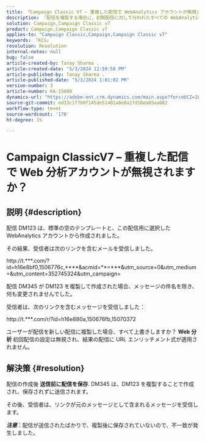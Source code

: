 ```yaml
---
title: 「Campaign Classic V7 – 重複した配信で WebAnalytics アカウントが無視されますか？」
description: 「配信を複製する場合に、初期配信に対して行われたすべての WebAnalytics 設定を保持する方法を説明します。」
solution: Campaign,Campaign Classic v7
product: Campaign,Campaign Classic v7
applies-to: "Campaign Classic,Campaign,Campaign Classic v7"
keywords: 「KCS」
resolution: Resolution
internal-notes: null
bug: false
article-created-by: Tanay Sharma .
article-created-date: "5/3/2024 12:59:58 PM"
article-published-by: Tanay Sharma .
article-published-date: "5/3/2024 1:01:02 PM"
version-number: 3
article-number: KA-15080
dynamics-url: "https://adobe-ent.crm.dynamics.com/main.aspx?forceUCI=1&pagetype=entityrecord&etn=knowledgearticle&id=5fa7aa0a-4d09-ef11-9f8a-6045bd026dc7"
source-git-commit: ed33c1f7b0f145de51401a8e8a17d18ea65aa082
workflow-type: tm+mt
source-wordcount: '178'
ht-degree: 1%

---
```


# Campaign ClassicV7 – 重複した配信で Web 分析アカウントが無視されますか？

## 説明 {#description}


配信 DM123 は、標準の空のテンプレートと、この配信用に選択した WebAnalytics アカウントから作成されました。 

その結果、受信者は次のリンクを含むメールを受信しました。

http://t.\*\*\*.com/?id=h16e8bf0,1506776c,\*\*\*\*&amp;acmid=\*\*=\*\*\*&amp;utm_source=0&amp;utm_medium=&amp;utm_content=352745324&amp;utm_campaign=

配信 DM345 が DM123 を複製して作成された場合、メッセージの件名を除き、何も変更されませんでした。

受信者は、次のリンクを含むメッセージを受信しました：

http://t.\*\*\*.com/r/?id=h16e880a,150676fb,15070372

ユーザーが配信を新しい配信に複製した場合、すべて上書きしますか？ <b>Web 分析 </b>初回配信の設定は無視され、結果の配信に URL エンリッチメント式が適用されません。


## 解決策 {#resolution}


配信の作成後 <b>送信前に配信を保存</b>. DM345 は、DM123 を複製することで作成され、保存されずに送信されます。

&#x200B;その後、受信者は、リンクが元のメッセージとして含まれるメッセージを受信します。

<b>*注意</b>*：配信が送信されたばかりで、複製後に保存されていないので、不一致が発生しました。
